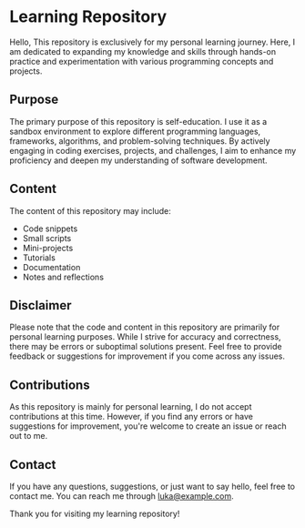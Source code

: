 # Learning Repository

Hello, This repository is exclusively for my personal learning journey. Here, I am dedicated to expanding my knowledge and skills through hands-on practice and experimentation with various programming concepts and projects.

## Purpose

The primary purpose of this repository is self-education. I use it as a sandbox environment to explore different programming languages, frameworks, algorithms, and problem-solving techniques. By actively engaging in coding exercises, projects, and challenges, I aim to enhance my proficiency and deepen my understanding of software development.

## Content

The content of this repository may include:

- Code snippets
- Small scripts
- Mini-projects
- Tutorials
- Documentation
- Notes and reflections

## Disclaimer

Please note that the code and content in this repository are primarily for personal learning purposes. While I strive for accuracy and correctness, there may be errors or suboptimal solutions present. Feel free to provide feedback or suggestions for improvement if you come across any issues.

## Contributions

As this repository is mainly for personal learning, I do not accept contributions at this time. However, if you find any errors or have suggestions for improvement, you're welcome to create an issue or reach out to me.

## Contact

If you have any questions, suggestions, or just want to say hello, feel free to contact me. You can reach me through [luka@example.com](mailto:lukaguledani123@gmail.com).

Thank you for visiting my learning repository!
